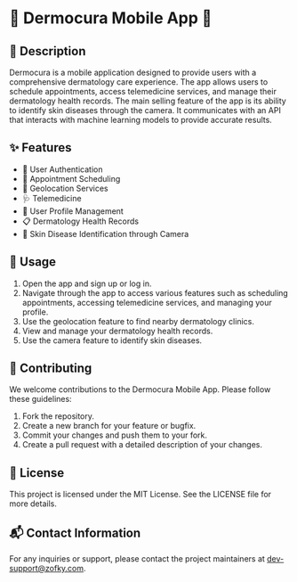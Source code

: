 # 🌟 Dermocura Mobile App 🌟

## 📖 Description
Dermocura is a mobile application designed to provide users with a comprehensive dermatology care experience. The app allows users to schedule appointments, access telemedicine services, and manage their dermatology health records. The main selling feature of the app is its ability to identify skin diseases through the camera. It communicates with an API that interacts with machine learning models to provide accurate results.

## ✨ Features
- 🔐 User Authentication
- 📅 Appointment Scheduling
- 📍 Geolocation Services
- 🩺 Telemedicine
- 👤 User Profile Management
- 📋 Dermatology Health Records
- 📸 Skin Disease Identification through Camera

## 🚀 Usage
1. Open the app and sign up or log in.
2. Navigate through the app to access various features such as scheduling appointments, accessing telemedicine services, and managing your profile.
3. Use the geolocation feature to find nearby dermatology clinics.
4. View and manage your dermatology health records.
5. Use the camera feature to identify skin diseases.

## 🤝 Contributing
We welcome contributions to the Dermocura Mobile App. Please follow these guidelines:
1. Fork the repository.
2. Create a new branch for your feature or bugfix.
3. Commit your changes and push them to your fork.
4. Create a pull request with a detailed description of your changes.

## 📜 License
This project is licensed under the MIT License. See the LICENSE file for more details.

## 📬 Contact Information
For any inquiries or support, please contact the project maintainers at dev-support@zofky.com.
